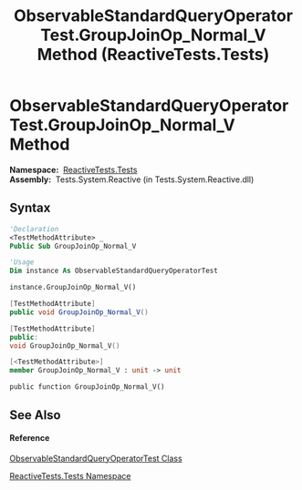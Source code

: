 ﻿---
title: ObservableStandardQueryOperatorTest.GroupJoinOp_Normal_V Method  (ReactiveTests.Tests)
TOCTitle: GroupJoinOp_Normal_V Method
ms:assetid: M:ReactiveTests.Tests.ObservableStandardQueryOperatorTest.GroupJoinOp_Normal_V
ms:mtpsurl: https://msdn.microsoft.com/en-us/library/reactivetests.tests.observablestandardqueryoperatortest.groupjoinop_normal_v(v=VS.103)
ms:contentKeyID: 36621117
ms.date: 06/28/2011
mtps_version: v=VS.103
f1_keywords:
- ReactiveTests.Tests.ObservableStandardQueryOperatorTest.GroupJoinOp_Normal_V
dev_langs:
- CSharp
- JScript
- VB
- FSharp
- c++
---

# ObservableStandardQueryOperatorTest.GroupJoinOp\_Normal\_V Method

**Namespace:**  [ReactiveTests.Tests](hh289046\(v=vs.103\).md)  
**Assembly:**  Tests.System.Reactive (in Tests.System.Reactive.dll)

## Syntax

``` vb
'Declaration
<TestMethodAttribute> _
Public Sub GroupJoinOp_Normal_V
```

``` vb
'Usage
Dim instance As ObservableStandardQueryOperatorTest

instance.GroupJoinOp_Normal_V()
```

``` csharp
[TestMethodAttribute]
public void GroupJoinOp_Normal_V()
```

``` c++
[TestMethodAttribute]
public:
void GroupJoinOp_Normal_V()
```

``` fsharp
[<TestMethodAttribute>]
member GroupJoinOp_Normal_V : unit -> unit 
```

``` jscript
public function GroupJoinOp_Normal_V()
```

## See Also

#### Reference

[ObservableStandardQueryOperatorTest Class](hh288944\(v=vs.103\).md)

[ReactiveTests.Tests Namespace](hh289046\(v=vs.103\).md)

